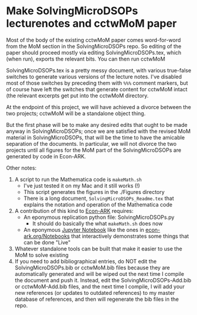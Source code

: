 # Make SolvingMicroDSOPs lecturenotes and cctwMoM paper

Most of the body of the existing cctwMoM paper comes word-for-word from the MoM section in the SolvingMicroDSOPs repo.
So editing of the paper should proceed mostly via editing SolvingMicroDSOPs.tex, which (when run), exports the relevant bits.  You can then run cctwMoM

SolvingMicroDSOPs.tex is a pretty messy document, with various true-false switches to generate various versions of the lecture notes.
I've disabled most of those switches by preceding them with ``%%%`` comment markers, but of course have left the switches that generate
content for cctwMoM intact (the relevant excerpts get put into the cctwMoM directory.

At the endpoint of this project, we will have achieved a divorce between the two projects; cctwMoM will be a standalone object thing.

But the first phase will be to make any desired edits that ought to be made anyway in SolvingMicroDSOPs; once we are satisfied with the revised MoM material in SolvingMicroDSOPs, that will be the time to have the amicable separation of the documents.  In particular, we will not divorce the two projects until all figures for the MoM part of the SolvingMicroDSOPs are generated by code in Econ-ARK.

Other notes:

1. A script to run the Mathematica code is `makeMath.sh`
   * I've just tested it on my Mac and it still works (!)
   * This script generates the figures in the ./Figures directory
   * There is a long document, `SolvingMicroDSOPs_Readme.tex` that explains the notation and operation of the Mathematica code
2. A contribution of this kind to [Econ-ARK](http://Econ-ARK.org) requires:
   * An eponymous replication python file: SolvingMicroDSOPs.py
      * It should do basically the what `makeMath.sh` does now
   * An eponymous [Jupyter Notebook](https://en.wikipedia.org/wiki/Project_Jupyter#Jupyter_Notebook) like the ones in [econ-ark.org/Notebooks](https://econ-ark.org/Notebooks) that interactively demonstrates some things that can be done "Live"
2. Whatever standalone tools can be built that make it easier to use the MoM to solve existing
3. If you need to add bibliographical entries, do NOT edit the SolvingMicroDSOPs.bib or cctwMoM.bib files because they are automatically generated and will be wiped out the next time I compile the document and push it.  Instead, edit the SolvingMicroDSOPs-Add.bib or cctwMoM-Add.bib files, and the next time I compile, I will add your new references (or updates to outdated references) to my master database of references, and then will regenerate the bib files in the repo.
